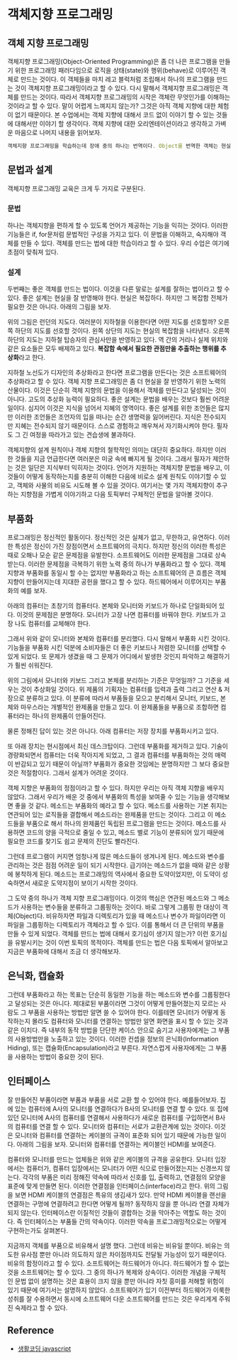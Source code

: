 # 객체지향 프로그래밍

## 객체 지향 프로그래밍

객체지향 프로그래밍(Object-Oriented Programming)은 좀 더 나은 프로그램을 만들기 위한 프로그래밍 패러다임으로 로직을 상태(state)와 행위(behave)로 이루어진 객체로 만드는 것이다. 이 객체들을 마치 레고 블럭처럼 조립해서 하나의 프로그램을 만드는 것이 객체지향 프로그래밍이라고 할 수 있다. 다시 말해서 객체지향 프로그래밍은 객체를 만드는 것이다. 따라서 객체지향 프로그래밍의 시작은 객체란 무엇인가를 이해하는 것이라고 할 수 있다. 말이 어렵게 느껴지지 않는가? 그것은 아직 객체 지향에 대한 체험이 없기 때문이다. 본 수업에서는 객체 지향에 대해서 코드 없이 이야기 할 수 있는 것들에 대해서만 이야기 할 생각이다. 객체 지향에 대한 오리엔테이션이라고 생각하고 가벼운 마음으로 나머지 내용을 읽어보자.

```js
객체지향 프로그래밍을 학습하는데 장애 중의 하나는 번역이다. Object를 번역한 객체는 현실에서는 거의 쓰지 않는 말이고, 머랄까 철학적인 느낌을 자아낸다. 그래서 객체지향 프로그래밍을 처음 접하는 입문자들은 객체지향 프로그래밍을 철학적인 탐구의 대상으로 파악하는 경향을 보이는데, 필자의 생각에 이것은 공부를 어렵게 할 뿐 도움이 되지 않는다. 쉽게 생각하자. 객체는 변수와 메소드를 그룹핑한 것이다.
```
## 문법과 설계
객체지향 프로그래밍 교육은 크게 두 가지로 구분된다.

### 문법
하나는 객체지향을 편하게 할 수 있도록 언어가 제공하는 기능을 익히는 것이다. 이러한 기능들은 if, for문처럼 문법적인 구성을 가지고 있다. 이 문법을 이해하고, 숙지해야 객체를 만들 수 있다. 객체를 만드는 법에 대한 학습이라고 할 수 있다. 우리 수업은 여기에 초점이 맞춰져 있다.

### 설계
두번째는 좋은 객체를 만드는 법이다. 이것을 다른 말로는 설계를 잘하는 법이라고 할 수 있다. 좋은 설계는 현실을 잘 반영해야 한다. 현실은 복잡하다. 하지만 그 복잡함 전체가 필요한 것은 아니다. 아래의 그림을 보자.

위의 그림은 런던의 지도다. 여러분이 지하철을 이용한다면 어떤 지도를 선호할까? 오른쪽 하단의 지도를 선호할 것이다. 왼쪽 상단의 지도는 현실의 복잡함을 나타낸다. 오른쪽 하단의 지도는 지하철 탑승자의 관심사만을 반영하고 있다. 역 간의 거리나 실제 위치와 같은 요소들은 모두 배제하고 있다. **복잡함 속에서 필요한 관점만을 추출하는 행위를 추상화**라고 한다.

지하철 노선도가 디자인의 추상화라고 한다면 프로그램을 만든다는 것은 소프트웨어의 추상화라고 할 수 있다. 객체 지향 프로그래밍은 좀 더 현실을 잘 반영하기 위한 노력의 산물이다. 이것은 단순히 객체 지향의 문법을 이용해서 객체를 만든다고 달성되는 것이 아니다. 고도의 추상화 능력이 필요하다. 좋은 설계는 문법을 배우는 것보다 훨씬 어려운 일이다. 심지어 이것은 지식을 넘어서 지혜의 영역이다. 좋은 설계를 위한 조언들은 많지만 이러한 조언들은 조언자의 입을 떠나는 순간 생명력을 잃어버린다. 지식은 전수되지만 지혜는 전수되지 않기 때문이다. 스스로 경험하고 깨우쳐서 자기화시켜야 한다. 필자도 그 긴 여정을 따라가고 있는 견습생에 불과하다.

객체지향의 설계 원칙이나 객체 지향의 철학적인 의미는 대단히 중요하다. 하지만 이러한 것들을 지금 언급한다면 여러분은 미궁 속에 빠지게 될 것이다. 그래서 필자가 제안하는 것은 일단은 지식부터 익히자는 것이다. 언어가 지원하는 객체지향 문법을 배우고, 이것들이 어떻게 동작하는지를 충분히 이해한 다음에 비로소 설계 원칙도 이야기할 수 있고, 객체와 사물의 비유도 시도해 볼 수 있을 것이다. 여기서는 몇 가지 객체지향이 추구하는 지향점을 가볍게 이야기하고 다음 토픽부터 구체적인 문법을 알아볼 것이다.

## 부품화
프로그래밍은 정신적인 활동이다. 정신적인 것은 실체가 없고, 무한하고, 유연하다. 이러한 특성은 정신이 가진 장점이면서  소프트웨어의 극치다. 하지만 정신의 이러한 특성은 때로 오해나 모순 같은 문제점을 유발한다. 소프트웨어도 이러한 문제점을 그대로 상속받는다. 이러한 문제점을 극복하기 위한 노력 중의 하나가 부품화라고 할 수 있다. 객체 지향과 부품화를 동일시 할 수는 없지만 부품화라고 하는 소프트웨어의 큰 흐름은 객체 지향이 만들어지는데 지대한 공헌을 했다고 할 수 있다. 하드웨어에서 이루어지는 부품화의 예를 보자.

아래의 컴퓨터는 초창기의 컴퓨터다.
본체와 모니터와 키보드가 하나로 단일화되어 있다. 이것의 문제점은 분명하다. 모니터가 고장 나면 컴퓨터를 바꿔야 한다. 키보드가 고장 나도 컴퓨터를 교체해야 한다.

그래서 위와 같이 모니터와 본체와 컴퓨터를 분리했다. 다시 말해서 부품화 시킨 것이다. 기능들을 부품화 시킨 덕분에 소비자들은 더 좋은 키보드나 저렴한 모니터를 선택할 수 있게 되었다. 또 문제가 생겼을 때 그 문제가 어디에서 발생한 것인지 파악하고 해결하기가 훨씬 쉬워진다.

위의 그림에서 모니터와 키보드 그리고 본체를 분리하는 기준은 무엇일까? 그 기준을 세우는 것이 추상화일 것이다. 위 제품의 기획자는 컴퓨터를 입력과 출력 그리고 연산 & 저장으로 분류하고 있다. 이 분류에 따라서 부품들을 모으고 분리해서 모니터, 키보드, 본체와 마우스라는 개별적인 완제품을 만들고 있다. 이 완제품들을 부품으로 조합하면 컴퓨터라는 하나의 완제품이 만들어진다.

물론 정해진 답이 있는 것은 아니다. 아래 컴퓨터는 저장 장치를 부품화시키고 있다.

또 아래 장치는 현시점에서 최신 데스크탑이다. 그런데 부품화를 제거하고 있다. 기술이 경량화되면서 컴퓨터는 더욱 작아지게 되었고, 그 결과 컴퓨터를 부품화하는 것의 매력이 반감되고 있기 때문이 아닐까? 부품화가 중요한 것임에는 분명하지만 그 보다 중요한 것은 적절함이다. 그래서 설계가 어려운 것이다.


객체 지향은 부품화의 정점이라고 할 수 있다. 하지만 우리는 아직 객체 지향을 배우지 않았다. 그래서 우리가 배운 것 중에서 부품화의 특성을 보여줄 수 있는 기능을 생각해보면 좋을 것 같다. 메소드는 부품화의 예라고 할 수 있다. 메소드를 사용하는 기본 취지는 연관되어 있는 로직들을 결합해서 메소드라는 완제품을 만드는 것이다. 그리고 이 메소드들을 부품으로 해서 하나의 완제품인 독립된 프로그램을 만드는 것이다. 메소드를 사용하면 코드의 양을 극적으로 줄일 수 있고, 메소드 별로 기능이 분류되어 있기 때문에 필요한 코드를 찾기도 쉽고 문제의 진단도 빨라진다.

그런데 프로그램이 커지면 엄청나게 많은 메소드들이 생겨나게 된다. 메소드와 변수를 관리하는 것은 점점 어려운 일이 되기 시작한다. 급기야는 메소드가 없을 때와 같은 상황에 봉착하게 된다. 메소드는 프로그래밍의 역사에서 중요한 도약이었지만, 이 도약이 성숙하면서 새로운 도약지점이 보이기 시작한 것이다.

그 도약 중의 하나가 객체 지향 프로그래밍이다. 이것의 핵심은 연관된 메소드와 그 메소드가 사용하는 변수들을 분류하고 그룹핑하는 것이다. 바로 그렇게 그룹핑 한 대상이 객체(Object)다. 비유하자면 파일과 디렉토리가 있을 때 메소드나 변수가 파일이라면 이 파일을 그룹핑하는 디렉토리가 객체라고 할 수 있다. 이를 통해서 더 큰 단위의 부품을 만들 수 있게 되었다. 객체를 만드는 법에 대해서 호기심이 생기지 않는가? 이런 호기심을 유발시키는 것이 이번 토픽의 목적이다. 객체를 만드는 법은 다음 토픽에서 알아보고 지금은 부품화에 대해서 조금 더 생각해보자.

## 은닉화, 캡슐화
그런데 부품화라고 하는 목표는 단순히 동일한 기능을 하는 메소드와 변수를 그룹핑한다고 달성되는 것은 아니다. 제대로된 부품이라면 그것이 어떻게 만들어졌는지 모르는 사람도 그 부품을 사용하는 방법만 알면 쓸 수 있어야 한다. 이를테면 모니터가 어떻게 동작하는지 몰라도 컴퓨터와 모니터를 연결하는 방법만 알면 화면을 표시 할 수 있는 것과 같은 이치다. 즉 내부의 동작 방법을 단단한 케이스 안으로 숨기고 사용자에게는 그 부품의 사용방법만을 노출하고 있는 것이다. 이러한 컨셉을 정보의 은닉화(Information Hiding), 또는 캡슐화(Encapsulation)라고 부른다. 자연스럽게 사용자에게는 그 부품을 사용하는 방법이 중요한 것이 된다.  

## 인터페이스
잘 만들어진 부품이라면 부품과 부품을 서로 교환 할 수 있어야 한다. 예를들어보자. 집에 있는 컴퓨터에 A사의 모니터를 연결하다가 B사의 모니터를 연결 할 수 있다. 또 집에 있던 모니터에 A사의 컴퓨터를 연결해서 사용하다가 새로운 컴퓨터를 구입하면서 B사의 컴퓨터를 연결 할 수 있다. 모니터와 컴퓨터는 서로가 교환관계에 있는 것이다. 이것은 모니터와 컴퓨터를 연결하는 케이블의 규격이 표준화 되어 있기 때문에 가능한 일이다. 아래의 그림을 보자. 모니터와 컴퓨터를 연결하는 케이블인 HDMI를 보여준다.

컴퓨터와 모니터를 만드는 업체들은 위와 같은 케이블의 규격을 공유한다. 모니터 입장에서는 컴퓨터가, 컴퓨터 입장에서는 모니터가 어떤 식으로 만들어졌는지는 신경쓰지 않는다. 각각의 부품은 미리 정해진 약속에 따라서 신호를 입, 출력하고, 연결점의 모양을 표준에 맞게 만들면 된다. 이러한 연결점을 인터페이스(interface)라고 한다. 위의 그림을 보면 HDMI 케이블의 연결점은 특유의 생김새가 있다. 만약 HDMI 케이블을 랜선을 연결하는 구멍에 연결하려고 한다면 어떻게 될까? 동작하지 않을 뿐 아니라 연결 자체가 되지 않는다. 인터페이스란 이질적인 것들이 결합하는 것을 막아주는 역할도 하는 것이다. 즉 인터페이스는 부품들 간의 약속이다. 이러한 약속을 프로그래밍적으로는 어떻게 구현하는가도 살펴본다.

지금까지 객체를 부품으로 비유해서 설명 했다. 그런데 비유는 비유일 뿐이다. 비유는 의도한 유사점 뿐만 아니라 의도하지 않은 차이점까지도 전달될 가능성이 있기 때문이다. 비유의 함정이라고 할 수 있다. 소프트웨어는 하드웨어가 아니다. 하드웨어가 할 수 없는 것을 소프트웨어는 할 수 있다. 그 중의 하나가 복제와 상속이다. 이러한 개념을 구체적인 문법 없이 설명하는 것은 효용이 크지 않을 뿐만 아니라 자칫 흥미를 저해할 위험이 있기 때문에 여기서는 설명하지 않았다. 소프트웨어가 있기 이전부터 하드웨어가 이룩한 성취를 잘 수용하면서 동시에 소프트웨어 다운 소프트웨어를 만드는 것은 우리게게 주워진 숙제라고 할 수 있다.
 
## Reference
* [생활코딩 javascript](https://opentutorials.org/course/743/6553)